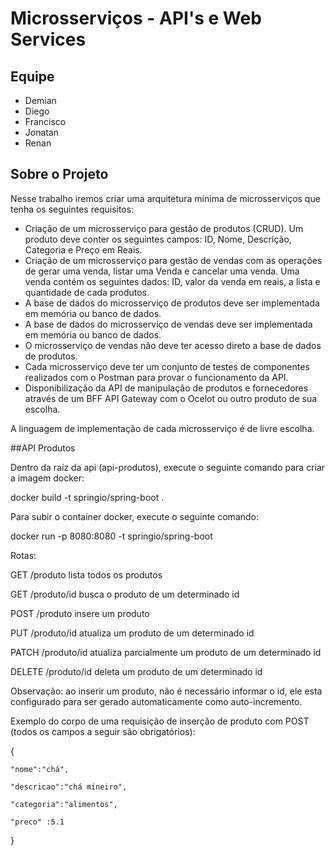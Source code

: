 # Microsserviços - API's e Web Services

## Equipe
    
- Demian
- Diego
- Francisco
- Jonatan
- Renan

## Sobre o Projeto

Nesse trabalho iremos criar uma arquitetura mínima de microsserviços que tenha os seguintes requisitos:

 - Criação de um microsserviço para gestão de produtos (CRUD). Um produto deve conter os seguintes campos: ID, Nome, Descrição, Categoria e Preço em Reais.
 - Criação de um microsserviço para gestão de vendas com as operações de gerar uma venda, listar uma Venda e cancelar uma venda. Uma venda contém os seguintes dados: ID, valor da venda em reais, a lista e quantidade de cada produtos.
 - A base de dados do microsserviço de produtos deve ser implementada em memória ou banco de dados.
 - A base de dados do microsserviço de vendas deve ser implementada em memória ou banco de dados.
 - O microsserviço de vendas não deve ter acesso direto a base de dados de produtos.
 - Cada microsserviço deve ter um conjunto de testes de componentes realizados com o Postman para provar o funcionamento da API.
 - Disponibilização da API de manipulação de produtos e fornecedores através de um BFF API Gateway com o Ocelot ou outro produto de sua escolha.

A linguagem de implementação de cada microsserviço é de livre escolha.

##API Produtos

Dentro da raíz da api (api-produtos), execute o seguinte comando para criar a imagem docker:

docker build -t springio/spring-boot .

Para subir o container docker, execute o seguinte comando:

docker run -p 8080:8080 -t springio/spring-boot

Rotas:

GET      /produto        lista todos os produtos

GET      /produto/id     busca o produto de um determinado id

POST     /produto        insere um produto

PUT      /produto/id     atualiza um produto de um determinado id

PATCH    /produto/id     atualiza parcialmente um produto de um determinado id

DELETE   /produto/id     deleta um produto de um determinado id

Observação: ao inserir um produto, não é necessário informar o id, ele esta configurado para ser gerado automaticamente como auto-incremento.

Exemplo do corpo de uma requisição de inserção de produto com POST (todos os campos a seguir são obrigatórios):

{

    "nome":"chá",

    "descricao":"chá mineiro",

    "categoria":"alimentos",

    "preco" :5.1

}
